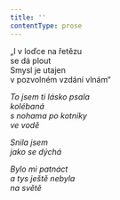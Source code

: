 ```yaml
---
title: ''
contentType: prose
---
```


<section>

„I v loďce na řetězu  
se dá plout  
Smysl je utajen  
v pozvolném vzdání vlnám“

_To jsem ti lásko psala  
kolébaná  
s nohama po kotníky  
ve vodě_

</section>

<section>

_Snila jsem  
jako se dýchá_

</section>

<section>

_Bylo mi patnáct  
a tys ještě nebyla  
na světě_

</section>
